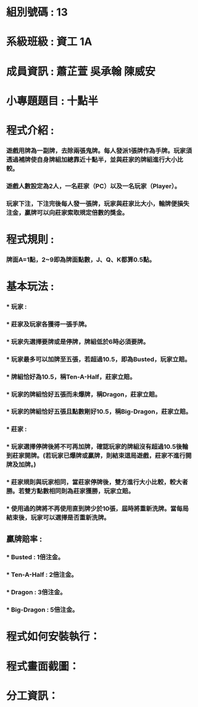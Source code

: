 # 組別號碼 : 13
# 系級班級 : 資工 1A
# 成員資訊 : 蕭芷萱 吳承翰 陳威安
# 小專題題目 : 十點半
# 程式介紹 :
### 遊戲用牌為一副牌，去除兩張鬼牌。每人發派1張牌作為手牌。玩家須透過補牌使自身牌組加總靠近十點半，並與莊家的牌組進行大小比較。
### 遊戲人數設定為2人，一名莊家（PC）以及一名玩家（Player）。
### 玩家下注，下注完後每人發一張牌，玩家與莊家比大小，輸牌便損失注金，贏牌可以向莊家索取規定倍數的獎金。
# 程式規則 :
### 牌面A=1點，2~9即為牌面點數，J、Q、K都算0.5點。
# 基本玩法 :
### * 玩家 :
###   * 莊家及玩家各獲得一張手牌。
###   * 玩家先選擇**要牌**或是**停牌**，牌組低於6時必須要牌。
###   * 玩家最多可以加牌至五張，若超過10.5，即為**Busted**，玩家立賠。
###   * 牌組恰好為10.5，稱**Ten-A-Half**，莊家立賠。
###   * 玩家的牌組恰好五張而未爆牌，稱**Dragon**，莊家立賠。
###   * 玩家的牌組恰好五張且點數剛好10.5，稱**Big-Dragon**，莊家立賠。
### * 莊家 :
###   * 玩家選擇**停牌**後將不可再加牌，確認玩家的牌組沒有超過10.5後輪到莊家開牌。(若玩家已爆牌或贏牌，則結束這局遊戲，莊家不進行開牌及加牌。)
###   * 莊家規則與玩家相同，當莊家停牌後，雙方進行大小比較，較大者勝。若雙方點數相同則為莊家獲勝，玩家立賠。  
### * 使用過的牌將不再使用直到牌少於10張，屆時將重新洗牌。當每局結束後，玩家可以選擇是否重新洗牌。
## 贏牌賠率 :
### * Busted : 1倍注金。
### * Ten-A-Half : 2倍注金。
### * Dragon : 3倍注金。
### * Big-Dragon : 5倍注金。
# 程式如何安裝執行：
# 程式畫面截圖：
# 分工資訊：
 
